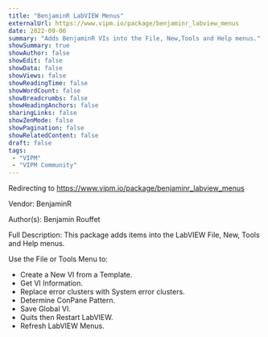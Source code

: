 ```yaml
---
title: "BenjaminR LabVIEW Menus"
externalUrl: https://www.vipm.io/package/benjaminr_labview_menus
date: 2022-09-06
summary: "Adds BenjaminR VIs into the File, New,Tools and Help menus."
showSummary: true
showAuthor: false
showEdit: false
showData: false
showViews: false
showReadingTime: false
showWordCount: false
showBreadcrumbs: false
showHeadingAnchors: false
sharingLinks: false
showZenMode: false
showPagination: false
showRelatedContent: false
draft: false
tags:
 - "VIPM"
 - "VIPM Community"
---
```


Redirecting to https://www.vipm.io/package/benjaminr_labview_menus

Vendor: BenjaminR

Author(s): Benjamin Rouffet
 
Full Description:
This package adds items into the LabVIEW File, New, Tools and Help menus.

Use the File or Tools Menu to:
- Create a New VI from a Template.
- Get VI Information.
- Replace error clusters with System error clusters.
- Determine ConPane Pattern.
- Save Global VI.
- Quits then Restart LabVIEW.
- Refresh LabVIEW Menus.